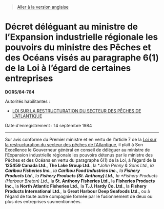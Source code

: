 > [Aller à la version anglaise](/en/Regulations/Statutory%20Orders%20and%20Regulations/84/764.md)

# Décret déléguant au ministre de l’Expansion industrielle régionale les pouvoirs du ministre des Pêches et des Océans visés au paragraphe 6(1) de la Loi à l’égard de certaines entreprises

**DORS/84-764**

Autorités habilitantes : 
- [LOI SUR LA RESTRUCTURATION DU SECTEUR DES PÊCHES DE L’ATLANTIQUE](/fr/Lois/Lois%20révisées%20du%20Canada/A/A-14.md)

Date d'enregistrement : 14 septembre 1984

----------

Sur avis conforme du Premier ministre et en vertu de l’article 7 de la [Loi sur la restructuration du secteur des pêches de l’Atlantique](/fr/Lois/Lois%20révisées%20du%20Canada/A/A-14.md), il plaît à Son Excellence le Gouverneur général en conseil de déléguer au ministre de l’Expansion industrielle régionale les pouvoirs détenus par le ministre des Pêches et des Océans en vertu du paragraphe 6(1) de la Loi, à l’égard de la **125459 Canada Ltd., The Lake Group Ltd.**, la ***John Penny & Sons Ltd.*, la **Caribou Fisheries Inc.**, la **Caribou Food Industries Inc.**, la **Fishery Products Ltd.**, la **Fishery Products (St. Anthony) Ltd.**, la **Fishery Products (Harbour Breton) Ltd*.*, la **St. Anthony Fisheries Ltd.**, la **Fisheries Products Inc.**, la **North Atlantic Fisheries Ltd.**, la **T.J. Hardy Co. Ltd.**, la **Fishery Products International Ltd.**, la **Great Harbour Deep Seafoods Ltd.**, ou à l’égard de toute autre compagnie formée par le fusionnement de deux ou plus des entreprises susmentionnées.



